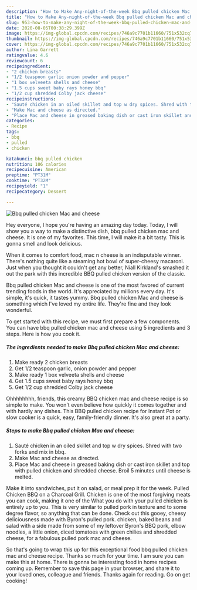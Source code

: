 ```yaml
---
description: "How to Make Any-night-of-the-week Bbq pulled chicken Mac and cheese"
title: "How to Make Any-night-of-the-week Bbq pulled chicken Mac and cheese"
slug: 953-how-to-make-any-night-of-the-week-bbq-pulled-chicken-mac-and-cheese
date: 2020-08-05T00:38:29.399Z
image: https://img-global.cpcdn.com/recipes/746a9c7701b11660/751x532cq70/bbq-pulled-chicken-mac-and-cheese-recipe-main-photo.jpg
thumbnail: https://img-global.cpcdn.com/recipes/746a9c7701b11660/751x532cq70/bbq-pulled-chicken-mac-and-cheese-recipe-main-photo.jpg
cover: https://img-global.cpcdn.com/recipes/746a9c7701b11660/751x532cq70/bbq-pulled-chicken-mac-and-cheese-recipe-main-photo.jpg
author: Lina Garrett
ratingvalue: 4.6
reviewcount: 6
recipeingredient:
- "2 chicken breasts"
- "1/2 teaspoon garlic onion powder and pepper"
- "1 box velveeta shells and cheese"
- "1.5 cups sweet baby rays honey bbq"
- "1/2 cup shredded Colby jack cheese"
recipeinstructions:
- "Sauté chicken in an oiled skillet and top w dry spices. Shred with two forks and mix in bbq."
- "Make Mac and cheese as directed."
- "Place Mac and cheese in greased baking dish or cast iron skillet and top with pulled chicken and shredded cheese. Broil 5 minutes until cheese is melted."
categories:
- Recipe
tags:
- bbq
- pulled
- chicken

katakunci: bbq pulled chicken 
nutrition: 106 calories
recipecuisine: American
preptime: "PT31M"
cooktime: "PT32M"
recipeyield: "1"
recipecategory: Dessert

---
```



![Bbq pulled chicken Mac and cheese](https://img-global.cpcdn.com/recipes/746a9c7701b11660/751x532cq70/bbq-pulled-chicken-mac-and-cheese-recipe-main-photo.jpg)

Hey everyone, I hope you're having an amazing day today. Today, I will show you a way to make a distinctive dish, bbq pulled chicken mac and cheese. It is one of my favorites. This time, I will make it a bit tasty. This is gonna smell and look delicious.

When it comes to comfort food, mac n cheese is an indisputable winner. There&#39;s nothing quite like a steaming hot bowl of super-cheesy macaroni. Just when you thought it couldn&#39;t get any better, Niall Kirkland&#39;s smashed it out the park with this incredible BBQ pulled chicken version of the classic.

Bbq pulled chicken Mac and cheese is one of the most favored of current trending foods in the world. It's appreciated by millions every day. It's simple, it's quick, it tastes yummy. Bbq pulled chicken Mac and cheese is something which I've loved my entire life. They're fine and they look wonderful.


To get started with this recipe, we must first prepare a few components. You can have bbq pulled chicken mac and cheese using 5 ingredients and 3 steps. Here is how you cook it.

<!--inarticleads1-->

##### The ingredients needed to make Bbq pulled chicken Mac and cheese:

1. Make ready 2 chicken breasts
1. Get 1/2 teaspoon garlic, onion powder and pepper
1. Make ready 1 box velveeta shells and cheese
1. Get 1.5 cups sweet baby rays honey bbq
1. Get 1/2 cup shredded Colby jack cheese


Ohhhhhhhh, friends, this creamy BBQ chicken mac and cheese recipe is so simple to make. You won&#39;t even believe how quickly it comes together and with hardly any dishes. This BBQ pulled chicken recipe for Instant Pot or slow cooker is a quick, easy, family-friendly dinner. It&#39;s also great at a party. 

<!--inarticleads2-->

##### Steps to make Bbq pulled chicken Mac and cheese:

1. Sauté chicken in an oiled skillet and top w dry spices. Shred with two forks and mix in bbq.
1. Make Mac and cheese as directed.
1. Place Mac and cheese in greased baking dish or cast iron skillet and top with pulled chicken and shredded cheese. Broil 5 minutes until cheese is melted.


Make it into sandwiches, put it on salad, or meal prep it for the week. Pulled Chicken BBQ on a Charcoal Grill. Chicken is one of the most forgiving meats you can cook, making it one of the What you do with your pulled chicken is entirely up to you. This is very similar to pulled pork in texture and to some degree flavor, so anything that can be done. Check out this gooey, cheesy deliciousness made with Byron&#39;s pulled pork. chicken, baked beans and salad with a side made from some of my leftover Byron&#39;s BBQ pork, elbow noodles, a little onion, diced tomatoes with green chilies and shredded cheese, for a fabulous pulled pork mac and cheese. 

So that's going to wrap this up for this exceptional food bbq pulled chicken mac and cheese recipe. Thanks so much for your time. I am sure you can make this at home. There is gonna be interesting food in home recipes coming up. Remember to save this page in your browser, and share it to your loved ones, colleague and friends. Thanks again for reading. Go on get cooking!

